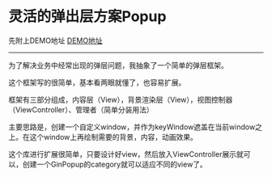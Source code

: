 # 灵活的弹出层方案Popup

先附上DEMO地址
[DEMO地址](https://github.com/ginhoor/GinPopup)

***
为了解决业务中经常出现的弹层问题，我抽象了一个简单的弹层框架。

这个框架写的很简单，基本看两眼就懂了，也容易扩展。


框架有三部分组成，内容层（View），背景渲染层（View），视图控制器（ViewController）、管理者（简单分装用法）

主要思路是，创建一个自定义window，并作为keyWindow遮盖在当前window之上。在这个window上再绘制需要的背景，内容，动画效果。

这个库进行扩展很简单，只要设计好view，然后放入ViewController展示就可以，创建一个GinPopup的category就可以适应不同的view了。